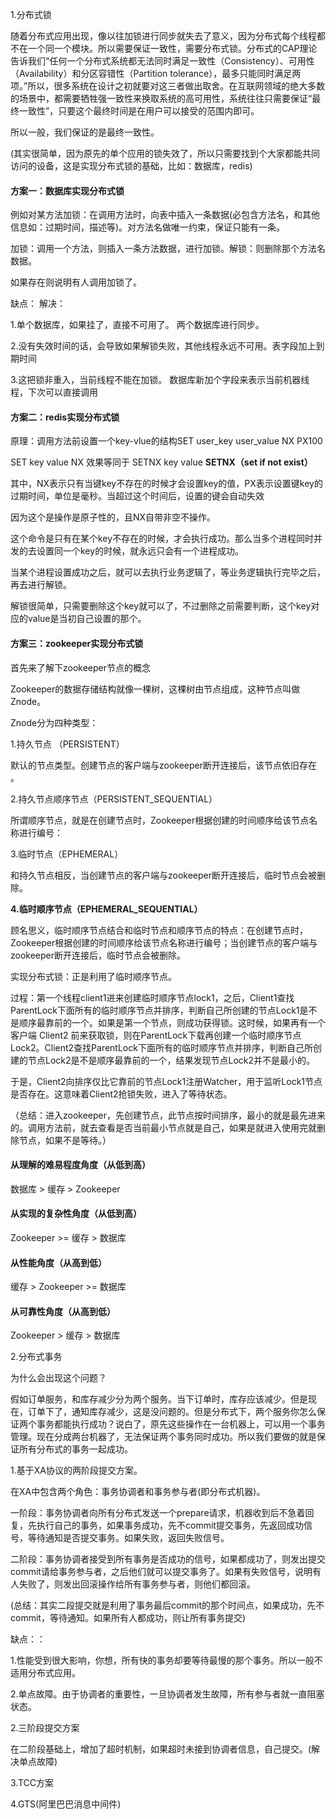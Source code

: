 1.分布式锁

随着分布式应用出现，像以往加锁进行同步就失去了意义，因为分布式每个线程都不在一个同一个模块。所以需要保证一致性，需要分布式锁。分布式的CAP理论告诉我们“任何一个分布式系统都无法同时满足一致性（Consistency）、可用性（Availability）和分区容错性（Partition tolerance），最多只能同时满足两项。”所以，很多系统在设计之初就要对这三者做出取舍。在互联网领域的绝大多数的场景中，都需要牺牲强一致性来换取系统的高可用性，系统往往只需要保证“最终一致性”，只要这个最终时间是在用户可以接受的范围内即可。

所以一般，我们保证的是最终一致性。

(其实很简单，因为原先的单个应用的锁失效了，所以只需要找到个大家都能共同访问的设备，这是实现分布式锁的基础，比如：数据库，redis)

#### 方案一：数据库实现分布式锁

例如对某方法加锁：在调用方法时，向表中插入一条数据(必包含方法名，和其他信息如：过期时间，描述等)。对方法名做唯一约束，保证只能有一条。

加锁：调用一个方法，则插入一条方法数据，进行加锁。解锁：则删除那个方法名数据。

如果存在则说明有人调用加锁了。

缺点：																									解决：												

1.单个数据库，如果挂了，直接不可用了。										两个数据库进行同步。		

2.没有失效时间的话，会导致如果解锁失败，其他线程永远不可用。表字段加上到期时间

3.这把锁非重入，当前线程不能在加锁。					数据库新加个字段来表示当前机器线程，下次可以直接调用

#### 方案二：redis实现分布式锁	

原理：调用方法前设置一个key-vlue的结构SET user_key user_value NX PX100

SET key value NX 效果等同于 SETNX key value				 **SETNX（set if not exist）**

其中，NX表示只有当键key不存在的时候才会设置key的值，PX表示设置键key的过期时间，单位是毫秒。当超过这个时间后，设置的键会自动失效	

因为这个是操作是原子性的，且NX自带非空不操作。

这个命令是只有在某个key不存在的时候，才会执行成功。那么当多个进程同时并发的去设置同一个key的时候，就永远只会有一个进程成功。

当某个进程设置成功之后，就可以去执行业务逻辑了，等业务逻辑执行完毕之后，再去进行解锁。

解锁很简单，只需要删除这个key就可以了，不过删除之前需要判断，这个key对应的value是当初自己设置的那个。

#### **方案三：zookeeper实现分布式锁**

首先来了解下zookeeper节点的概念

Zookeeper的数据存储结构就像一棵树，这棵树由节点组成，这种节点叫做Znode。

Znode分为四种类型：

1.持久节点 （PERSISTENT）

默认的节点类型。创建节点的客户端与zookeeper断开连接后，该节点依旧存在 。

2.持久节点顺序节点（PERSISTENT_SEQUENTIAL）

所谓顺序节点，就是在创建节点时，Zookeeper根据创建的时间顺序给该节点名称进行编号：

3.临时节点（EPHEMERAL）

和持久节点相反，当创建节点的客户端与zookeeper断开连接后，临时节点会被删除。

**4.临时顺序节点（EPHEMERAL_SEQUENTIAL）**

顾名思义，临时顺序节点结合和临时节点和顺序节点的特点：在创建节点时，Zookeeper根据创建的时间顺序给该节点名称进行编号；当创建节点的客户端与zookeeper断开连接后，临时节点会被删除。

实现分布式锁：正是利用了临时顺序节点。

过程：第一个线程client1进来创建临时顺序节点lock1，之后，Client1查找ParentLock下面所有的临时顺序节点并排序，判断自己所创建的节点Lock1是不是顺序最靠前的一个。如果是第一个节点，则成功获得锁。这时候，如果再有一个客户端 Client2 前来获取锁，则在ParentLock下载再创建一个临时顺序节点Lock2。Client2查找ParentLock下面所有的临时顺序节点并排序，判断自己所创建的节点Lock2是不是顺序最靠前的一个，结果发现节点Lock2并不是最小的。

于是，Client2向排序仅比它靠前的节点Lock1注册Watcher，用于监听Lock1节点是否存在。这意味着Client2抢锁失败，进入了等待状态。

（总结：进入zookeeper，先创建节点，此节点按时间排序，最小的就是最先进来的。调用方法前，就去查看是否当前最小节点就是自己，如果是就进入使用完就删除节点，如果不是等待。）

#### 从理解的难易程度角度（从低到高）

数据库 > 缓存 > Zookeeper

#### 从实现的复杂性角度（从低到高）

Zookeeper >= 缓存 > 数据库

#### 从性能角度（从高到低）

缓存 > Zookeeper >= 数据库

#### 从可靠性角度（从高到低）

Zookeeper > 缓存 > 数据库

2.分布式事务

为什么会出现这个问题？

假如订单服务，和库存减少分为两个服务。当下订单时，库存应该减少。但是现在，订单下了，通知库存减少，这是没问题的。但是分布式下，两个服务你怎么保证两个事务都能执行成功？说白了，原先这些操作在一台机器上，可以用一个事务管理。现在分成两台机器了，无法保证两个事务同时成功。所以我们要做的就是保证所有分布式的事务一起成功。

1.基于XA协议的两阶段提交方案。

在XA中包含两个角色：事务协调者和事务参与者(即分布式机器)。

一阶段：事务协调者向所有分布式发送一个prepare请求，机器收到后不急着回复，先执行自己的事务，如果事务成功，先不commit提交事务，先返回成功信号，等待通知是否提交事务。如果失败，返回失败信号。

二阶段：事务协调者接受到所有事务是否成功的信号，如果都成功了，则发出提交commit请给事务参与者，之后他们就可以提交事务了。如果有失败信号，说明有人失败了，则发出回滚操作给所有事务参与者，则他们都回滚。

(总结：其实二段提交就是利用了事务最后commit的那个时间点，如果成功，先不commit，等待通知。如果所有人都成功，则让所有事务提交)

缺点：：

1.性能受到很大影响，你想，所有快的事务却要等待最慢的那个事务。所以一般不适用分布式应用。

2.单点故障。由于协调者的重要性，一旦协调者发生故障，所有参与者就一直阻塞状态。



2.三阶段提交方案

在二阶段基础上，增加了超时机制，如果超时未接到协调者信息，自己提交。(解决单点故障)



3.TCC方案

4.GTS(阿里巴巴消息中间件)